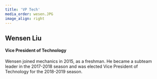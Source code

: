 ```yaml
---
title: 'VP Tech'
media_order: wesen.JPG
image_align: right
---
```


## Wensen Liu
#### Vice President of Technology
Wensen joined mechanics in 2015, as a freshman. He became a subteam leader in the 2017-2018 season and was elected Vice President of Technology for the 2018-2019 season.